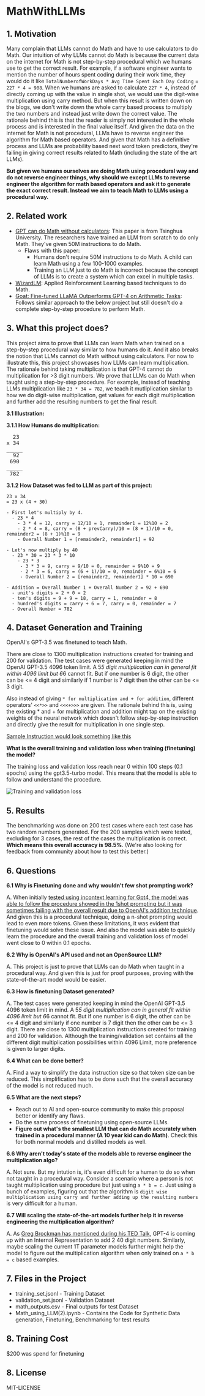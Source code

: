 # MathWithLLMs

## 1. Motivation
Many complain that LLMs cannot do Math and have to use calculators to do Math. Our intuition of why LLMs cannot do Math is because the current data on the internet for Math is not step-by-step procedural which we humans use to get the correct result. For example, if a software engineer wants to mention the number of hours spent coding during their work time, they would do it like ```TotalNumberofWorkDays * Avg Time Spent Each Day Coding``` = ```227 * 4 = 908```. When we humans are asked to calculate ```227 * 4```, instead of directly coming up with the value in single shot, we would use the digit-wise multiplication using carry method. But when this result is written down on the blogs, we don't write down the whole carry based process to multiply the two numbers and instead just write down the correct value. The rationale behind this is that the reader is simply not interested in the whole process and is interested in the final value itself. And given the data on the internet for Math is not procedural, LLMs have to reverse engineer the algorithm for Math based operators. And given that Math has a definitive process and LLMs are probability based next word token predictors, they're failing in giving correct results related to Math (including the state of the art LLMs). 

**But given we humans ourselves are doing Math using procedural way and do not reverse engineer things, why should we except LLMs to reverse engineer the algorithm for math based operators and ask it to generate the exact correct result. Instead we aim to teach Math to LLMs using a procedural way.**

## 2. Related work
* [GPT can do Math without calculators](https://arxiv.org/pdf/2309.03241v2.pdf): This paper is from Tsinghua University. The researchers have trained an LLM from scratch to do only Math. They've given 50M instructions to do Math.
  * Flaws with this paper:
    * Humans don't require 50M instructions to do Math. A child can learn Math using a few 100-1000 examples.
    * Training an LLM just to do Math is incorrect because the concept of LLMs is to create a system which can excel in multiple tasks.
* [WizardLM](https://arxiv.org/pdf/2308.09583.pdf): Applied Reinforcement Learning based techniques to do Math.
* [Goat: Fine-tuned LLaMA Outperforms GPT-4 on Arithmetic Tasks](https://arxiv.org/pdf/2305.14201.pdf): Follows similar approach to the below project but still doesn't do a complete step-by-step procedure to perform Math.

## 3. What this project does?
This project aims to prove that LLMs can learn Math when trained on a step-by-step procedural way similar to how humans do it. And it also breaks the notion that LLMs cannot do Math without using calculators. For now to illustrate this, this project showcases how LLMs can learn multiplication. The rationale behind taking multiplication is that GPT-4 cannot do multiplication for >3 digit numbers. We prove that LLMs can do Math when taught using a step-by-step procedure. For example, instead of teaching LLMs multiplication like ```23 * 34 = 782```, we teach it mutliplication similar to how we do digit-wise multiplication, get values for each digit multiplication and further add the resulting numbers to get the final result. 

**3.1 Illustration:**

**3.1.1 How Humans do multiplication:**
<pre>
  23
x 34
_____
  92
 690
_____
 782
</pre>


**3.1.2 How Dataset was fed to LLM as part of this project:**
  ```
  23 x 34
  = 23 x (4 + 30)

  - First let's multiply by 4.
    - 23 * 4
      - 3 * 4 = 12, carry = 12/10 = 1, remainder1 = 12%10 = 2
      - 2 * 4 = 8, carry = (8 + prevCarry)/10 = (8 + 1)/10 = 0, remainder2 = (8 + 1)%10 = 9
      - Overall Number 1 = [remainder2, remainder1] = 92

  - Let's now multiply by 40
    - 23 * 30 = 23 * 3 * 10
      - 23 * 3
       - 3 * 3 = 9, carry = 9/10 = 0, remainder = 9%10 = 9
       - 2 * 3 = 6, carry = (6 + 1)/10 = 0, remainder = 6%10 = 6
       - Overall Number 2 = [remainder2, remainder1] * 10 = 690

  - Addition = Overall Number 1 + Overall Number 2 = 92 + 690
    - unit's digits = 2 + 0 = 2
    - ten's digits = 9 + 9 = 18, carry = 1, remainder = 8
    - hundred's digits = carry + 6 = 7, carry = 0, remainder = 7
    - Overall Number = 782
   ```

## 4. Dataset Generation and Training

OpenAI's GPT-3.5 was finetuned to teach Math. 

There are close to 1300 multiplication instructions created for training and 200 for validation. The test cases were generated keeping in mind the OpenAI GPT-3.5 4096 token limit. A 5*5 digit multiplication can in general fit within 4096 limit but 6*6 cannot fit. But if one number is 6 digit, the other can be <= 4 digit and similarly if 1 number is 7 digit then the other can be <= 3 digit. 

Also instead of giving ```* for multiplication and + for addition```, different operators' ```<<*>>``` and ```<<<+>>>``` are given. The rationale behind this is, using the existing * and + for multiplication and addition might tap on the existing weights of the neural network which doesn't follow step-by-step instruction and directly give the result for multiplication in one single step. 

[Sample Instruction would look something like this](https://pastebin.com/VZNUHQVQ)

**What is the overall training and validation loss when training (finetuning) the model?**

The training loss and validation loss reach near 0 within 100 steps (0.1 epochs) using the gpt3.5-turbo model. This means that the model is able to follow and understand the procedure. 

![Training and validation loss](Training_and_Validation_Loss.png)

## 5. Results

The benchmarking was done on 200 test cases where each test case has two random numbers generated. For the 200 samples which were tested, excluding for 3 cases, the rest of the cases the multiplication is correct. **Which means this overall accuracy is 98.5%**. (We're also looking for feedback from community about how to test this better.)

## 6. Questions

**6.1 Why is Finetuning done and why wouldn't few shot prompting work?**

A. When initially [tested using incontext learning for Gpt4, the model was able to follow the procedure showed in the 1shot prompting but it was sometimes failing with the overall result due to OpenAI's addition technique](https://chat.openai.com/share/4633c517-edad-420d-8689-36f5c4393557). And given this is a procedural technique, doing a n-shot prompting would lead to even more tokens. Given these limitations, it was evident that finetuning would solve these issue. And also the model was able to quickly learn the procedure and the overall training and validation loss of model went close to 0 within 0.1 epochs.

**6.2 Why is OpenAI's API used and not an OpenSource LLM?**

A. This project is just to prove that LLMs can do Math when taught in a procedural way. And given this is just for proof purposes, proving with the state-of-the-art model would be easier.

**6.3 How is finetuning Dataset generated?**

A. The test cases were generated keeping in mind the OpenAI GPT-3.5 4096 token limit in mind. A 5*5 digit multiplication can in general fit within 4096 limit but 6*6 cannot fit. But if one number is 6 digit, the other can be <= 4 digit and similarly if one number is 7 digit then the other can be <= 3 digit. There are close to 1300 multiplication instructions created for training and 200 for validation. Although the training/validation set contains all the different digit multiplication possibilities within 4096 Limit, more preference is given to larger digits.

**6.4 What can be done better?**

A. Find a way to simplify the data instruction size so that token size can be reduced. This simplification has to be done such that the overall accuracy of the model is not reduced much.

**6.5 What are the next steps?**

- Reach out to AI and open-source community to make this proposal better or identify any flaws.
- Do the same process of finetuning using open-source LLMs.
- **Figure out what's the smallest LLM that can do Math accurately when trained in a procedural manner (A 10 year kid can do Math)**. Check this for both normal models and distilled models as well.

**6.6 Why aren't today's state of the models able to reverse engineer the multiplication algo?**

A. Not sure. But my intution is, it's even difficult for a human to do so when not taught in a procedural way. Consider a scenario where a person is not taught multiplication using procedure but just using ```a * b = c```. Just using a bunch of examples, figuring out that the algorithm is ```digit wise multiplication using carry and further adding up the resulting numbers``` is very difficult for a human. 

**6.7 Will scaling the state-of-the-art models further help it in reverse engineering the multiplication algorithm?**

A. As [Greg Brockman has mentioned during his TED Talk](https://www.linkedin.com/posts/seeall_chatgpt-gpt-gpt4-activity-7054916094439866368-SjgR/), GPT-4 is coming up with an Internal Representation to add 2 40 digit numbers. Similarly, maybe scaling the current 1T parameter models further might help the model to figure out the multiplication algorithm when only trained on ```a * b = c``` based examples.

## 7. Files in the Project

* training_set.jsonl - Training Dataset
* validation_set.jsonl - Validation Dataset
* math_outputs.csv - Final outputs for test Dataset
* Math_using_LLM(2).ipynb - Contains the Code for Synthetic Data generation, Finetuning, Benchmarking for test results

## 8. Training Cost
$200 was spend for finetuning

## 8. License
MIT-LICENSE
